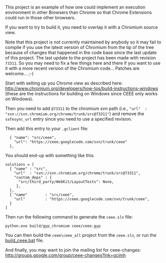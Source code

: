 This project is an example of how one could implement an execution environment in other Browsers than Chrome so that Chrome Extensions could run in those other browsers.

If you want to try to build it, you need to overlap it with a Chromium source view.

Note that this project is not currently maintained by anybody so it may fail to compile if you use the latest version of Chromium from the tip of the tree because of changes that happened in the code base since the last update of this project. The last update to the project has been made with revision `73311`. So you may need to fix a few things here and there if you want to use it with a more recent version of the Chromium code... Patches are welcome... ;-)

Start with setting up you Chrome view as described here: http://www.chromium.org/developers/how-tos/build-instructions-windows (these are the instructions for building on Windows since CEEE only works on Windows).

Then you need to add `@73311` to the chromium svn path (i.e., `"url"  : "svn://svn.chromium.org/chrome/trunk/src@73311"`) and remove the `safesync_url` entry since you need to use a specified revision.

Then add this entry to your `.gclient` file:
```
  { "name": "src/ceee",
    "url": "https://ceee.googlecode.com/svn/trunk/ceee"
  },
```

You should end-up with something like this:
```
solutions = [
  { "name" : "src",
    "url"  : "svn://svn.chromium.org/chrome/trunk/src@73311",
    "custom_deps" : {
      "src/third_party/WebKit/LayoutTests": None,
     },
  },
  { "name"        : "src/ceee",
    "url"         : "https://ceee.googlecode.com/svn/trunk/ceee",
  }
]
```

Then run the following command to generate the `ceee.sln` file:
```
python.exe build/gyp_chromium ceee/ceee.gyp
```

You can then build the `ceee\ceee_all` project from the `ceee.sln`, or run the [build\_ceee.bat](https://code.google.com/p/ceee/source/browse/trunk/ceee/build_ceee.bat) file.

And finally, you may want to join the mailing list for ceee-changes:
http://groups.google.com/group/ceee-changes?lnk=gcimh